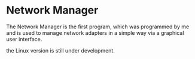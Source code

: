 # Network Manager

The Network Manager is the first program, which was programmed by me and is used to manage network adapters in a simple way via a graphical user interface.


the Linux version is still under development.
